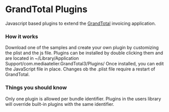 # GrandTotal Plugins
Javascript based plugins to extend the [GrandTotal](https://www.mediaatelier.com/GrandTotal6) invoicing application.
### How it works
Download one of the samples and create your own plugin by customizing the plist and the js file.
Plugins can be installed by double clicking them and are located in ~/Library/Application Support/com.mediaatelier.GrandTotal3/Plugins/
Once installed, you can edit the JavaScript file in place. Changes ob the .plist file require a restart of GrandTotal.
### Things you should know
Only one plugin is allowed per bundle identifier. Plugins in the users library will override built-in plugins with the same identifier.



